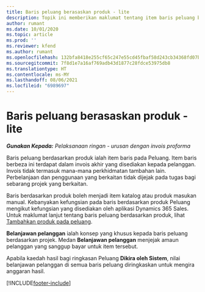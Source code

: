 ```yaml
---
title: Baris peluang berasaskan produk - lite
description: Topik ini memberikan maklumat tentang item baris peluang berdasarkan produk dalam Project Operations.
author: rumant
ms.date: 10/01/2020
ms.topic: article
ms.prod: ''
ms.reviewer: kfend
ms.author: rumant
ms.openlocfilehash: 132bfa8418e255cf65c247e55cd45fbaf58d243cb34368fd07bc4ade11bb243e
ms.sourcegitcommit: 7f8d1e7a16af769adb43d1877c28fdce53975db8
ms.translationtype: HT
ms.contentlocale: ms-MY
ms.lasthandoff: 08/06/2021
ms.locfileid: "6989697"
---
```

# <a name="product-based-opportunity-lines---lite"></a>Baris peluang berasaskan produk - lite

_**Gunakan Kepada:** Pelaksanaan ringan - urusan dengan invois proforma_

Baris peluang berdasarkan produk ialah item baris pada Peluang. Item baris berbeza ini terdapat dalam invois akhir yang disediakan kepada pelanggan. Invois tidak termasuk mana-mana perkhidmatan tambahan lain. Perbelanjaan dan penggunaan yang berkaitan tidak dijejak pada tugas bagi sebarang projek yang berkaitan.

Baris berdasarkan produk boleh menjadi item katalog atau produk masukan manual. Kebanyakan kefungsian pada baris berdasarkan produk Peluang mengikut kefungsian yang disediakan oleh aplikasi Dynamics 365 Sales. Untuk maklumat lanjut tentang baris peluang berdasarkan produk, lihat [Tambahkan produk pada peluang](/dynamics365/sales-enterprise/add-products-opportunity).

**Belanjawan pelanggan** ialah konsep yang khusus kepada baris peluang berdasarkan projek. Medan **Belanjawan pelanggan** menjejak amaun pelanggan yang sanggup bayar untuk item tersebut.

Apabila kaedah hasil bagi ringkasan Peluang **Dikira oleh Sistem**, nilai belanjawan pelanggan di semua baris peluang diringkaskan untuk mengira anggaran hasil. 



[!INCLUDE[footer-include](../../includes/footer-banner.md)]